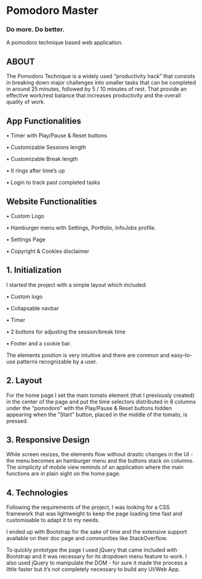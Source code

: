 # Pomodoro Master
### Do more. Do better.
A pomodoro technique based web application.
## ABOUT
The Pomodoro Technique is a widely used “productivity hack” that consists in breaking down major challenges into smaller tasks that can be completed in around 25 minutes, followed by 5 / 10 minutes of rest.
That provide an effective work/rest balance that increases productivity and the overall quality of work.

## App Functionalities
• Timer with Play/Pause & Reset buttons  

• Customizable Sessions length  

• Customizable Break length  

• It rings after time’s up   

• Login to track past completed tasks

## Website Functionalities
• Custom Logo

• Hamburger menu with Settings,
Portfolio, InfoJobs profile.

• Settings Page

• Copyright & Cookies disclaimer

## 1. Initialization
I started the project with a simple layout which included:

• Custom logo

• Collapsable navbar

• Timer

• 2 buttons for adjusting the session/break time

• Footer and a cookie bar.

The elements position is very intuitive and there are common and easy-to-use patterns recognizable by a user.

## 2. Layout
For the home page I set the main tomato element (that I previously created) in the center of the page and put the time selectors distributed in 8 columns under the “pomodoro” with the Play/Pause & Reset buttons hidden appearing when the “Start” button, placed in the middle of the tomato, is pressed.

## 3. Responsive Design
While screen resizes, the elements flow without drastic changes in the UI - the menu becomes an hamburger menu and the buttons stack on columns.
The simplicity of mobile view reminds of an application where the main functions are in plain sight on the home page.

## 4. Technologies
Following the requirements of the project, I was looking for a CSS framework that was lightweight to keep the page loading time fast and customisable to adapt it to my needs.

I ended up with Bootstrap for the sake of time and the extensive support available on their doc page and communities like StackOverflow.

To quickly prototype the page I used jQuery that came included with Bootstrap and it was necessary for its dropdown menu feature to work.
I also used jQuery to manipulate the DOM - for sure it made the process a little faster but it’s not completely necessary to build any UI/Web App.

